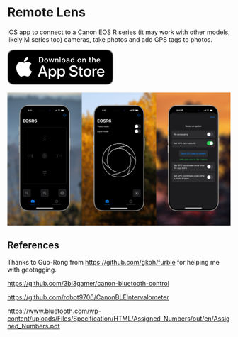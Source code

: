# Remote Lens

iOS app to connect to a Canon EOS R series (it may work with other models, likely M series too) cameras, take photos and add GPS tags to photos.

[![download_on_app_store](Images/Download_on_the_App_Store.svg)](https://apps.apple.com/app/remote-lens/id6748348414)

![screenshots](Images/Screenshots.png)

## References
Thanks to Guo-Rong from https://github.com/gkoh/furble for helping me with geotagging.

https://github.com/3bl3gamer/canon-bluetooth-control

https://github.com/robot9706/CanonBLEIntervalometer

https://www.bluetooth.com/wp-content/uploads/Files/Specification/HTML/Assigned_Numbers/out/en/Assigned_Numbers.pdf
